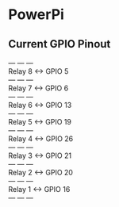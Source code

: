 # PowerPi

## Current GPIO Pinout

— — —  
Relay 8     <->      GPIO 5  
— — —  
Relay 7      <->     GPIO 6  
— — —  
Relay 6       <->      GPIO 13  
— — —           
Relay 5       <->      GPIO 19  
— — —           
Relay 4       <->      GPIO 26  
— — —           
Relay 3       <->      GPIO 21  
— — —           
Relay 2     <->       GPIO 20  
— — —   
Relay 1     <->       GPIO 16   
— — —   
